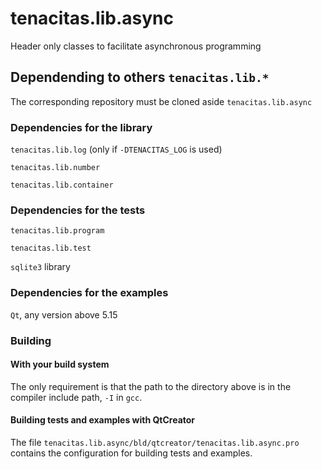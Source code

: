 # tenacitas.lib.async
Header only classes to facilitate asynchronous programming

## Dependending to others `tenacitas.lib.*` 
The corresponding repository must be cloned aside `tenacitas.lib.async`

### Dependencies for the library

`tenacitas.lib.log` (only if `-DTENACITAS_LOG` is used)

`tenacitas.lib.number`

`tenacitas.lib.container`

### Dependencies for the tests

`tenacitas.lib.program`

`tenacitas.lib.test`

`sqlite3` library

### Dependencies for the examples
`Qt`, any version above 5.15

### Building

#### With your build system
The only requirement is that the path to the directory above is in the compiler include path, `-I` in `gcc`.

#### Building tests and examples with QtCreator
The file `tenacitas.lib.async/bld/qtcreator/tenacitas.lib.async.pro` contains the configuration for building tests and examples.



